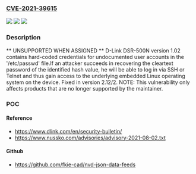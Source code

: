 ### [CVE-2021-39615](https://cve.mitre.org/cgi-bin/cvename.cgi?name=CVE-2021-39615)
![](https://img.shields.io/static/v1?label=Product&message=n%2Fa&color=blue)
![](https://img.shields.io/static/v1?label=Version&message=n%2Fa&color=blue)
![](https://img.shields.io/static/v1?label=Vulnerability&message=n%2Fa&color=brighgreen)

### Description

** UNSUPPORTED WHEN ASSIGNED ** D-Link DSR-500N version 1.02 contains hard-coded credentials for undocumented user accounts in the '/etc/passwd' file.If an attacker succeeds in recovering the cleartext password of the identified hash value, he will be able to log in via SSH or Telnet and thus gain access to the underlying embedded Linux operating system on the device. Fixed in version 2.12/2. NOTE: This vulnerability only affects products that are no longer supported by the maintainer.

### POC

#### Reference
- https://www.dlink.com/en/security-bulletin/
- https://www.nussko.com/advisories/advisory-2021-08-02.txt

#### Github
- https://github.com/fkie-cad/nvd-json-data-feeds

